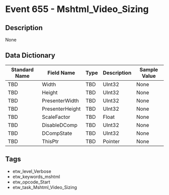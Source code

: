 # Event 655 - Mshtml_Video_Sizing

## Description
None

## Data Dictionary
|Standard Name|Field Name|Type|Description|Sample Value|
|---|---|---|---|---|
|TBD|Width|TBD|UInt32|None|None|
|TBD|Height|TBD|UInt32|None|None|
|TBD|PresenterWidth|TBD|UInt32|None|None|
|TBD|PresenterHeight|TBD|UInt32|None|None|
|TBD|ScaleFactor|TBD|Float|None|None|
|TBD|DisableDComp|TBD|UInt32|None|None|
|TBD|DCompState|TBD|UInt32|None|None|
|TBD|ThisPtr|TBD|Pointer|None|None|

## Tags
* etw_level_Verbose
* etw_keywords_mshtml
* etw_opcode_Start
* etw_task_Mshtml_Video_Sizing